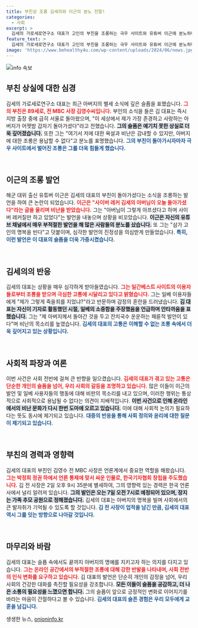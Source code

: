 ```yaml
---
title: 부친상 조롱 김세의와 이근의 분노 전말!
categories:
  - 사회
excerpt: >
  김세의 가로세로연구소 대표가 고인의 부친을 조롱하는 극우 사이트와 유튜버 이근에 분노하며 절대 용납할 수 없다고 경고했다. 아버지를 잃은 슬픔과 조롱에 대한 울분이 가득한 그의 고백이 주목받고 있다.
feature_text: >
  김세의 가로세로연구소 대표가 고인의 부친을 조롱하는 극우 사이트와 유튜버 이근에 분노하며 절대 용납할 수 없다고 경고했다. 아버지를 잃은 슬픔과 조롱에 대한 울분이 가득한 그의 고백이 주목받고 있다.
image: 'https://www.behealthy4u.com/wp-content/uploads/2024/06/news.jpg'
---
```


<p><img src="https://www.behealthy4u.com/wp-content/uploads/2024/06/news.jpg" alt="info 속보" /></p>

<h2 data-ke-size="size26">부친 상실에 대한 심경</h2>

<p data-ke-size="size16">김세의 가로세로연구소 대표는 최근 아버지의 별세 소식에 깊은 슬픔을 표했습니다. <b><span style="color: #ee2323;">그의 부친은 89세로, 전 MBC 사장 김영수씨입니다.</span></b> 부인의 소식을 들은 김 대표는 즉시 지방 출장 중에 급히 서울로 돌아왔으며, "이 세상에서 제가 가장 존경하고 사랑하는 아버지가 어젯밤 갑자기 돌아가셨다"라고 전했습니다. <b><span style="background-color: #21538527;">그의 슬픔은 예기치 못한 상실로 더욱 깊어졌습니다.</span></b> 또한 그는 "여기서 저에 대한 욕설과 비난은 감내할 수 있지만, 아버지에 대한 조롱은 용납할 수 없다"고 분노를 표명했습니다. <b><span style="color: #1a5490;">그의 부친이 돌아가시자마자 극우 사이트에서 벌어진 조롱은 그를 더욱 힘들게 했습니다.</span></b></p>

<p data-ke-size="size16">&nbsp;</p>

<h2 data-ke-size="size26">이근의 조롱 발언</h2>

<p data-ke-size="size16">해군 대위 출신 유튜버 이근은 김세의 대표의 부친이 돌아가셨다는 소식을 조롱하는 발언을 하여 큰 논란이 되었습니다. <b><span style="color: #ee2323;">이근은 "사이버 레커 김세의 아버님이 오늘 돌아가셨다"라는 글을 올리며 비난을 받았습니다.</span></b> 그는 "아버님이 그렇게 아프셨다고 하며 사이버 레커질만 하고 있었다"는 발언을 내놓으며 상황을 비꼬았습니다. <b><span style="background-color: #21538527;">이근은 자신의 유튜브 채널에서 매우 부적절한 발언을 해 많은 사람들의 분노를 샀습니다.</span></b> 또 그는 "삼가 고인의 명복을 빈다"고 덧붙이며, 심각한 발언의 진정성을 의심받게 만들었습니다. <b><span style="color: #1a5490;">특히, 이런 발언은 이 대표의 슬픔을 더욱 가중시켰습니다.</span></b></p>

<p data-ke-size="size16">&nbsp;</p>

<h2 data-ke-size="size26">김세의의 반응</h2>

<p data-ke-size="size16">김세의 대표는 상황을 매우 심각하게 받아들였습니다. <b><span style="color: #ee2323;">그는 일간베스트 사이트의 이용자들로부터 조롱을 받으며 극심한 고통에 시달리고 있다고 밝혔습니다.</span></b> 그는 일베 이용자들에게 "제가 그렇게 죽을죄를 지었냐?"라고 반문하며 감정의 혼란을 드러냈습니다. <b><span style="background-color: #21538527;">김 대표는 자신이 기자로 활동했던 시절, 일베의 소중함을 주장했음을 언급하며 안타까움을 표했습니다.</span></b> 그는 "제 아버지께서 돌아간 것을 두고 잔치국수 운운하는 패륜적 발언이 있다"며 비난의 목소리를 높였습니다. <b><span style="color: #1a5490;">김세의 대표의 고통은 이해할 수 없는 조롱 속에서 더욱 깊어지고 있는 상황입니다.</span></b></p>

<p data-ke-size="size16">&nbsp;</p>

<h2 data-ke-size="size26">사회적 파장과 여론</h2>

<p data-ke-size="size16">이번 사건은 사회 전반에 걸쳐 큰 반향을 일으켰습니다. <b><span style="color: #ee2323;">김세의 대표가 겪고 있는 고통은 단순한 개인의 슬픔을 넘어, 우리 사회의 갈등을 조명하고 있습니다.</span></b> 많은 이들이 이근의 발언 및 일베 사용자들의 행동에 대해 비판의 목소리를 내고 있으며, 이러한 행위는 통상적으로 사회적으로 용납될 수 없다는 의견이 지배적입니다. <b><span style="background-color: #21538527;">이번 사건으로 인해 온라인에서의 비난 문화가 다시 한번 도마에 오르고 있습니다.</span></b> 이에 대해 사회적 논의가 필요하다는 뜻도 동시에 제기되고 있습니다. <b><span style="color: #1a5490;">대중의 반응을 통해 사회 정의와 윤리에 대한 질문이 제기되고 있습니다.</span></b></p>

<p data-ke-size="size16">&nbsp;</p>

<h2 data-ke-size="size26">부친의 경력과 영향력</h2>

<p data-ke-size="size16">김세의 대표의 부친인 김영수 전 MBC 사장은 언론계에서 중요한 역할을 해왔습니다. <b><span style="color: #ee2323;">그는 박정희 정권 하에서 언론 통제에 맞서 싸운 인물로, 한국기자협회 창립을 주도했습니다.</span></b> 김 전 사장은 2일 오후 9시 35분에 별세하여, 그의 영향력 있는 경력은 한국 언론사에서 널리 알려져 있습니다. <b><span style="background-color: #21538527;">그의 발인은 오는 7일 오전 7시로 예정되어 있으며, 장지는 가족 추모 공원으로 정해졌습니다.</span></b> 김세의 대표는 아버지의 명복을 빌며 사회에서의 큰 발자취가 기억될 수 있도록 할 것입니다. <b><span style="color: #1a5490;">김 전 사장이 업적을 남긴 만큼, 김세의 대표 역시 그를 잇는 방향으로 나아갈 것입니다.</span></b></p>

<p data-ke-size="size16">&nbsp;</p>

<h2 data-ke-size="size26">마무리와 바람</h2>

<p data-ke-size="size16">김세의 대표는 슬픔 속에서도 끝까지 아버지의 명예를 지키고자 하는 의지를 다지고 있습니다. <b><span style="color: #ee2323;">그는 온라인 공간에서의 부적절한 조롱에 대해 강한 반발을 나타내며, 사회 전반의 인식 변화를 요구하고 있습니다.</span></b> 김 대표의 발언은 단순히 개인의 감정을 넘어, 우리 사회의 건강한 대화를 촉진할 필요성을 강조합니다. <b><span style="background-color: #21538527;">모든 이들이 슬픔을 공감하고, 더 나은 소통의 필요성을 느꼈으면 합니다.</span></b> 그의 슬픔이 앞으로 긍정적인 변화로 이어지기를 바라는 마음이 간절하다고 볼 수 있습니다. <b><span style="color: #1a5490;">김세의 대표의 슬픈 경험은 우리 모두에게 교훈을 남깁니다.</span></b></p>
생생한 뉴스, <a href="https://onioninfo.kr" rel="dofollow">onioninfo.kr</a>


